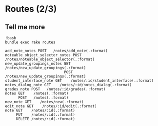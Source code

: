 Routes (2/3)
================

Tell me more
------------

    !bash
    bundle exec rake routes

    add_note_notes POST   /notes/add_note(.:format)
    noteable_object_selector_notes POST   /notes/noteable_object_selector(.:format)
    new_update_groupings_notes GET    /notes/new_update_groupings(.:format)
                               POST   /notes/new_update_groupings(.:format)
    student_interface_note GET    /notes/:id/student_interface(.:format)
    notes_dialog_note GET    /notes/:id/notes_dialog(.:format)
    grades_note POST   /notes/:id/grades(.:format)
    notes GET    /notes(.:format)
          POST   /notes(.:format)
    new_note GET    /notes/new(.:format)
    edit_note GET    /notes/:id/edit(.:format)
    note GET    /notes/:id(.:format)
         PUT    /notes/:id(.:format)
         DELETE /notes/:id(.:format)
